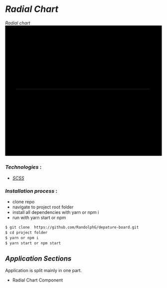 # *Radial Chart*
*Radial chart*
![RADIALCHART](./_preview.gif)


### *Technologies* :
- [*SCSS*](https://sass-lang.com/)

### *Installation process* :
- clone repo
- navigate to project root folder
- install all dependencies with yarn or npm i
- run with yarn start or npm

```bash
$ git clone  https://github.com/RandolphG/depature-board.git
$ cd project folder
$ yarn or npm i
$ yarn start or npm start
```

## *Application Sections*

Application is split mainly in one part.
- Radial Chart Component
